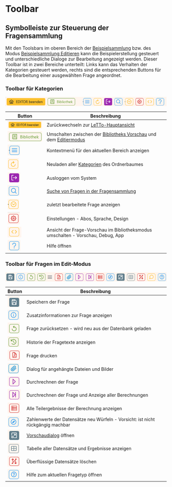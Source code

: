 # Toolbar
## Symbolleiste zur Steuerung der Fragensammlung

Mit den Toolsbars im oberen Bereich der [Beispielsammlung](../Beispielsammlung/index.md) bzw. des Modus [Beispielsammlung Editieren](../BeispielsammlungEditieren/index.md) kann die Beispielerstellung gesteuert und unterschiedliche Dialoge zur Bearbeitung angezeigt werden.
Dieser Toolbar ist in zwei Bereiche unterteilt: Links kann das Verhalten der Kategorien gesteuert werden, rechts sind die entsprechenden Buttons für die Bearbeitung einer ausgewählten Frage angeordnet.

### Toolbar für Kategorien

![img.png](img.png)

| Button                    | Beschreibung                                                                                                                               |
|---------------------------|--------------------------------------------------------------------------------------------------------------------------------------------|
| ![img_1.png](img_1.png)   | Zurückwechseln zur [LeTTo-Hauptansicht](../LeTTo-Hauptansicht/index.md)                                                                    |
| ![img_2.png](img_2.png)   | Umschalten zwischen der [Bibliotheks Vorschau](../Beispielsammlung/index.md) und dem [Editiermodus](../BeispielsammlungEditieren/index.md) |
| ![img_3.png](img_3.png)   | Kontextmenü  für den aktuellen Bereich anzeigen                                                                                            |
| ![img_4.png](img_4.png)   | Neuladen aller [Kategorien](../Ordnerverwaltung/index.md) des Ordnerbaumes                                                                 |
| ![img_5.png](img_5.png)   | Ausloggen vom System                                                                                                                       |
| ![img_6.png](img_6.png)   | [Suche von Fragen in der Fragensammlung](../SuchevonFrageninderFragensammlung/index.md)                                                    |
| ![img_7.png](img_7.png)   | zuletzt bearbeitete Frage anzeigen                                                                                                         |
| ![img_8.png](img_8.png)   | Einstellungen - Abos, Sprache, Design                                                                                                      |
| ![img_9.png](img_9.png)   | Ansicht der Frage-Vorschau im Bibliotheksmodus umschalten - Vorschau, Debug, App                                                           |
| ![img_10.png](img_10.png) | Hilfe öffnen                                                                                                                               |

###  Toolbar für Fragen im Edit-Modus

![img_11.png](img_11.png)

| Button | Beschreibung                                          |
|--------|-------------------------------------------------------|
| ![img_12.png](img_12.png) | Speichern der Frage                                   |
| ![img_13.png](img_13.png) | Zusatzinformationen zur Frage anzeigen                |
| ![img_14.png](img_14.png) | Frage zurücksetzen - wird neu aus der Datenbank geladen |
| ![img_15.png](img_15.png) | Historie der Fragetexte anzeigen                      |
| ![img_16.png](img_16.png) | Frage drucken                                         |
| ![img_17.png](img_17.png)  | Dialog für angehängte Dateien und Bilder              |
| ![img_18.png](img_18.png) | Durchrechnen der Frage                                |
| ![img_19.png](img_19.png) | Durchrechnen der Frage und Anzeige aller Berechnungen |
| ![img_20.png](img_20.png) | Alle Teilergebnisse der Berechnung anzeigen           |
| ![img_21.png](img_21.png) | Zahlenwerte der Datensätze neu Würfeln - Vorsicht: ist nicht rückgängig machbar |
| ![img_22.png](img_22.png) | [Vorschaudialog](../Fragen-Vorschau/index.md) öffnen |
| ![img_23.png](img_23.png) | Tabelle aller Datensätze und Ergebnisse anzeigen |
| ![img_24.png](img_24.png) | Überflüssige Datensätze löschen |
| ![img_25.png](img_25.png) | Hilfe zum aktuellen Fragetyp öffnen |

